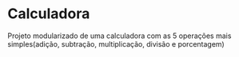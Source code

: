 # Calculadora
Projeto modularizado de uma calculadora com as 5 operações mais simples(adição, subtração, multiplicação, divisão e porcentagem)
